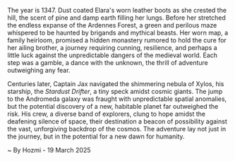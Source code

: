
The year is 1347.  Dust coated Elara's worn leather boots as she crested the hill, the scent of pine and damp earth filling her lungs.  Before her stretched the endless expanse of the Ardennes Forest, a green and perilous maze whispered to be haunted by brigands and mythical beasts.  Her worn map, a family heirloom, promised a hidden monastery rumored to hold the cure for her ailing brother, a journey requiring cunning, resilience, and perhaps a little luck against the unpredictable dangers of the medieval world.  Each step was a gamble, a dance with the unknown, the thrill of adventure outweighing any fear.


Centuries later, Captain Jax navigated the shimmering nebula of Xylos, his starship, the *Stardust Drifter*, a tiny speck amidst cosmic giants.  The jump to the Andromeda galaxy was fraught with unpredictable spatial anomalies, but the potential discovery of a new, habitable planet far outweighed the risk.  His crew, a diverse band of explorers, clung to hope amidst the deafening silence of space, their destination a beacon of possibility against the vast, unforgiving backdrop of the cosmos.  The adventure lay not just in the journey, but in the potential for a new dawn for humanity.

~ By Hozmi - 19 March 2025
